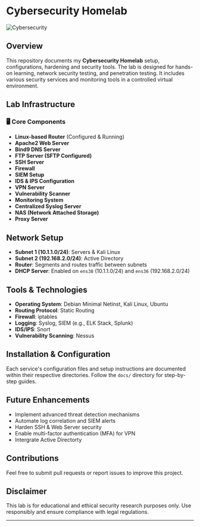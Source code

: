 # Cybersecurity Homelab

![Cybersecurity](https://img.shields.io/badge/Cybersecurity-Homelab-blue.svg)

## Overview
This repository documents my **Cybersecurity Homelab** setup, configurations, hardening and security tools. The lab is designed for hands-on learning, network security testing, and penetration testing. It includes various security services and monitoring tools in a controlled virtual environment.

## Lab Infrastructure
### 🖥️ Core Components
- **Linux-based Router** (Configured & Running)
- **Apache2 Web Server**
- **Bind9 DNS Server**
- **FTP Server (SFTP Configured)**
- **SSH Server**
- **Firewall**
- **SIEM Setup**
- **IDS & IPS Configuration**
- **VPN Server**
- **Vulnerability Scanner**
- **Monitoring System**
- **Centralized Syslog Server**
- **NAS (Network Attached Storage)**
- **Proxy Server**

## Network Setup
- **Subnet 1 (10.1.1.0/24)**: Servers & Kali Linux
- **Subnet 2 (192.168.2.0/24)**: Active Directory
- **Router**: Segments and routes traffic between subnets
- **DHCP Server**: Enabled on `ens38` (10.1.1.0/24) and `ens36` (192.168.2.0/24)

## Tools & Technologies
- **Operating System**: Debian Minimal Netinst, Kali Linux, Ubuntu
- **Routing Protocol**: Static Routing
- **Firewall**: iptables 
- **Logging**: Syslog, SIEM (e.g., ELK Stack, Splunk)
- **IDS/IPS**: Snort 
- **Vulnerability Scanning**: Nessus

## Installation & Configuration
Each service's configuration files and setup instructions are documented within their respective directories. Follow the `docs/` directory for step-by-step guides.

## Future Enhancements
- Implement advanced threat detection mechanisms
- Automate log correlation and SIEM alerts
- Harden SSH & Web Server security
- Enable multi-factor authentication (MFA) for VPN
- Intergrate Active Directorty 

## Contributions
Feel free to submit pull requests or report issues to improve this project.

## Disclaimer
This lab is for educational and ethical security research purposes only. Use responsibly and ensure compliance with legal regulations.

---

